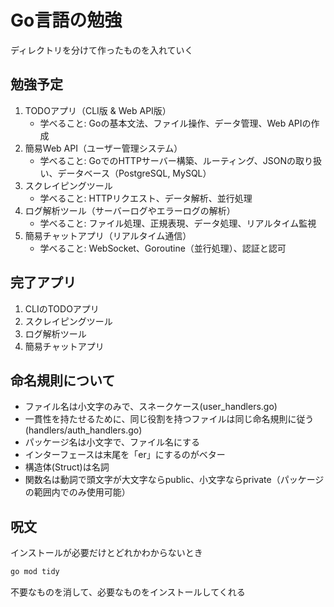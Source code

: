 # Go言語の勉強
ディレクトリを分けて作ったものを入れていく

## 勉強予定
1. TODOアプリ（CLI版 & Web API版）
    - 学べること: Goの基本文法、ファイル操作、データ管理、Web APIの作成
2. 簡易Web API（ユーザー管理システム）
    - 学べること: GoでのHTTPサーバー構築、ルーティング、JSONの取り扱い、データベース（PostgreSQL, MySQL）
3. スクレイピングツール
    - 学べること: HTTPリクエスト、データ解析、並行処理
4. ログ解析ツール（サーバーログやエラーログの解析）
    - 学べること: ファイル処理、正規表現、データ処理、リアルタイム監視
5. 簡易チャットアプリ（リアルタイム通信）
    - 学べること: WebSocket、Goroutine（並行処理）、認証と認可

## 完了アプリ
1. CLIのTODOアプリ
3. スクレイピングツール
4. ログ解析ツール
5. 簡易チャットアプリ

## 命名規則について
- ファイル名は小文字のみで、スネークケース(user_handlers.go)
- 一貫性を持たせるために、同じ役割を持つファイルは同じ命名規則に従う(handlers/auth_handlers.go)
- パッケージ名は小文字で、ファイル名にする
- インターフェースは末尾を「er」にするのがベター
- 構造体(Struct)は名詞
- 関数名は動詞で頭文字が大文字ならpublic、小文字ならprivate（パッケージの範囲内でのみ使用可能）

## 呪文
インストールが必要だけとどれかわからないとき
```bash
go mod tidy
```
不要なものを消して、必要なものをインストールしてくれる